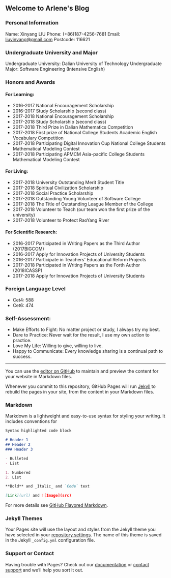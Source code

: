 ## Welcome to Arlene's Blog

### Personal Information

Name: Xinyang LIU
Phone: (+86)187-4256-7681
Email: liuvinyang@gmail.com
Postcode: 116621

### Undergraduate University and Major

Undergraduate University: Dalian University of Technology
Undergraduate Major: Software Engineering (Intensive English)

### Honors and Awards

#### For Learning:

* 2016-2017 National Encouragement Scholarship
* 2016-2017 Study Scholarship (second class)
* 2017-2018 National Encouragement Scholarship
* 2017-2018 Study Scholarship (second class)
* 2017-2018 Third Prize in Dalian Mathematics Competition
* 2017-2018 First prize of National College Students Academic English Vocabulary Competition
* 2017-2018 Participating Digital Innovation Cup National College Students Mathematical Modeling Contest
* 2017-2018 Participating APMCM Asia-pacific College Students Mathematical Modeling Contest

#### For Living:

* 2017-2018 University Outstanding Merit Student Title
* 2017-2018 Spiritual Civilization Scholarship
* 2017-2018 Social Practice Scholarship
* 2017-2018 Outstanding Young Volunteer of Software College
* 2017-2018 The Title of Outstanding League Member of the College
* 2017-2018 Volunteer to Teach (our team won the first prize of the university)
* 2017-2018 Volunteer to Protect RaoYang River


#### For Scientific Research:

* 2016-2017 Participated in Writing Papers as the Third Author (2017BIGCOM)
* 2016-2017 Apply for Innovation Projects of University Students
* 2016-2017 Participate in Teachers' Educational Reform Projects
* 2017-2018 Participated in Writing Papers as the Forth Author (2018ICASSP)
* 2017-2018 Apply for Innovation Projects of University Students

### Foreign Language Level

- Cet4: 588
- Cet6: 474

### Self-Assessment:

- Make Efforts to Fight: No matter project or study, I always try my best.
- Dare to Practice: Never wait for the result, I use my own action to practice.
- Love My Life: Willing to give, willing to live.
- Happy to Communicate: Every knowledge sharing is a continual path to success.


-------------------------------------------------------------------------------------------------------------------------------------------

You can use the [editor on GitHub](https://github.com/lArlene/Arlene.github.io/edit/master/index.md) to maintain and preview the content for your website in Markdown files.

Whenever you commit to this repository, GitHub Pages will run [Jekyll](https://jekyllrb.com/) to rebuild the pages in your site, from the content in your Markdown files.

### Markdown

Markdown is a lightweight and easy-to-use syntax for styling your writing. It includes conventions for

```markdown
Syntax highlighted code block

# Header 1
## Header 2
### Header 3

- Bulleted
- List

1. Numbered
2. List

**Bold** and _Italic_ and `Code` text

[Link](url) and ![Image](src)
```

For more details see [GitHub Flavored Markdown](https://guides.github.com/features/mastering-markdown/).

### Jekyll Themes

Your Pages site will use the layout and styles from the Jekyll theme you have selected in your [repository settings](https://github.com/lArlene/Arlene.github.io/settings). The name of this theme is saved in the Jekyll `_config.yml` configuration file.

### Support or Contact

Having trouble with Pages? Check out our [documentation](https://help.github.com/categories/github-pages-basics/) or [contact support](https://github.com/contact) and we’ll help you sort it out.
